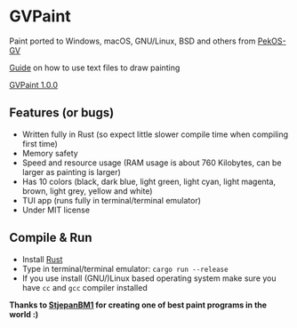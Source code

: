 # GVPaint
Paint ported to Windows, macOS, GNU/Linux, BSD and others from [PekOS-GV](https://github.com/StjepanBM1/PekOS/tree/3.X-Kernel/PekOS/PekOS%20GV)

[Guide](https://github.com/Andrej123456789/GVPaint/blob/master/GUIDE.md) on how to use text files to draw painting

[GVPaint 1.0.0](https://github.com/Andrej123456789/GVPaint/releases/tag/v1.0.0)

## Features (or bugs)
- Written fully in Rust (so expect little slower compile time when compiling first time)
- Memory safety
- Speed and resource usage (RAM usage is about 760 Kilobytes, can be larger as painting is larger)
- Has 10 colors (black, dark blue, light green, light cyan, light magenta, brown, light grey, yellow and white)
- TUI app (runs fully in terminal/terminal emulator)
- Under MIT license

## Compile & Run
- Install [Rust](https://www.rust-lang.org/tools/install)
- Type in terminal/terminal emulator: `cargo run --release`
- If you use install (GNU/)Linux based operating system make sure you have `cc` and `gcc` compiler installed

**Thanks to [StjepanBM1](https://github.com/StjepanBM1) for creating one of best paint programs in the world :)**
